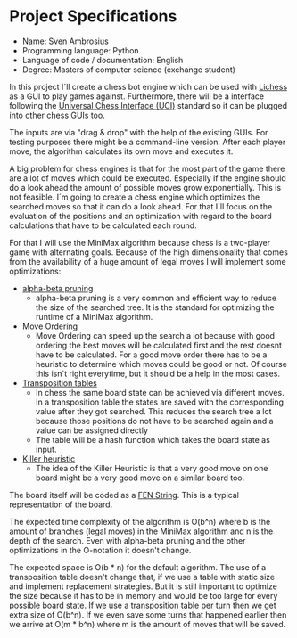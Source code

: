 # Project Specifications

* Name: Sven Ambrosius
* Programming language: Python
* Language of code / documentation: English
* Degree: Masters of computer science (exchange student)

In this project I´ll create a chess bot engine which can be used
with [Lichess](https://lichess.org/en) as a GUI to play games against.
Furthermore, there will be a interface following the [Universal Chess Interface (UCI)](https://de.wikipedia.org/wiki/Universal_Chess_Interface) standard
so it can be plugged into other chess GUIs too.

The inputs are via "drag & drop" with the help of the existing GUIs.
For testing purposes there might be a command-line version. After each player move, the algorithm
calculates its own move and executes it.


A big problem for chess engines is that for the most part of the game there are a lot of moves
which could be executed. Especially if the engine should do a look ahead the amount of possible
moves grow exponentially. This is not feasible. I´m going to create a chess engine which optimizes the
searched moves so that it can do a look ahead. For that I´ll focus on the evaluation of the positions
and an optimization with regard to the board calculations that have to be calculated each round. 

For that I will use the MiniMax algorithm because chess  is a two-player game with alternating goals.
Because of the high dimensionality that comes from the availability of a huge amount of
legal moves I will implement some optimizations:
* [alpha-beta pruning](https://en.wikipedia.org/wiki/Alpha–beta_pruning#)
  * alpha-beta pruning is a very common and efficient way to reduce the size of the searched tree. It is the standard for
  optimizing the runtime of a MiniMax algorithm.
* Move Ordering
  * Move Ordering can speed up the search a lot because with good ordering
  the best moves will be calculated first and the rest doesnt have to be calculated. For a good move order there has to be
  a heuristic to determine which moves could be good or not. Of course this isn´t right everytime, but it should
  be a help in the most cases.
* [Transposition tables](https://www.chessprogramming.org/Transposition_Table)
  * In chess the same board state can be achieved via different moves. In a transposition table the
  states are saved with the corresponding value after they got searched. This reduces the
  search tree a lot because those positions do not have to be searched again and a value
  can be assigned directly
  * The table will be a hash function which takes the board state as input.
* [Killer heuristic](https://en.wikipedia.org/wiki/Killer_heuristic)
  * The idea of the Killer Heuristic is that a very good move on one board might be a very good move on
  a similar board too.

The board itself will be coded as a [FEN String](https://en.wikipedia.org/wiki/Forsyth–Edwards_Notation). 
This is a typical representation of the board.

The expected time complexity of the algorithm is O(b^n) where b is the amount of branches (legal moves) in the MiniMax algorithm
and n is the depth of the search. Even with alpha-beta pruning and the other optimizations in the O-notation it doesn't change.

The expected space is O(b * n) for the default algorithm. The use of a transposition table doesn't change that, if we use a table with
static size and implement replacement strategies.
But it is still important to optimize the size because it has to be in memory and would be too large for every possible board state.
If we use a transposition table per turn then we get extra size of O(b^n). If we even save some turns that happened earlier
then we arrive at O(m * b^n) where m is the amount of moves that will be saved.